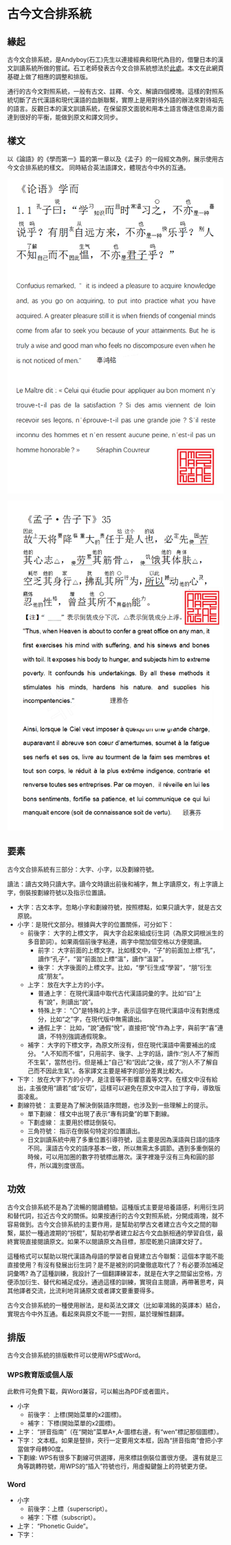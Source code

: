 # 古今文合排系統

## 緣起

古今文合排系統，是Andyboy(石工)先生以連接經典和現代為目的，借鑒日本的漢文訓讀系統所做的嘗試。石工老師發表古今文合排系統想法於[此處](http://aswetalk.net/bbs/forum.php?mod=viewthread&tid=76369)。本文在此網頁基礎上做了相應的調整和排版。

通行的古今文對照系統，一般有古文、註釋、今文、解讀四個模塊。這樣的對照系統切斷了古代漢語和現代漢語的血脈聯繫，實際上是用對待外語的辦法來對待祖先的語言。反觀日本的漢文訓讀系統，在保留原文面貌和用本土語言傳達信息兩方面達到很好的平衡，能做到原文和譯文同步。

## 樣文

以《論語》的《學而第一》篇的第一章以及《孟子》的一段經文為例，展示使用古今文合排系統的樣文。 同時結合英法語譯文，體現古今中外的互通。

![論語1.1](Example1.png)

![孟子例文](Example2.png)

## 要素

古今文合排系統有三部分：大字、小字，以及劃線符號。

讀法：讀古文時只讀大字。讀今文時讀出前後和補字，無上字讀原文，有上字讀上字，倒裝按劃線符號以及指示位置讀。

- 大字：古文本字。忽略小字和劃線符號，按照標點，如果只讀大字，就是古文原貌。
- 小字：是現代文部分。根據與大字的位置關係，可分如下：
  - 前後字： 大字的上標文字， 與大字合起來組成衍生詞（為原文詞根派生的多音節詞）。如果兩個前後字粘連，兩字中間加個空格以方便閱讀。
    - 前字： 大字前面的上標文字。比如樣文中，“子”的前面加上標“孔”，讀作“孔子”，“習”前面加上標“溫”，讀作“溫習”。
    - 後字： 大字後面的上標文字。比如，“學”衍生成“學習”，“朋”衍生成“朋友”。
  - 上字： 放在大字上方的小字。
    - 普通上字： 在現代漢語中取代古代漢語詞彙的字。比如“曰”上有“說”，則讀出“說”。
    - 特殊上字： "〇"是特殊的上字，表示這個字在現代漢語中沒有對應成分，比如“之”字，在現代版中無需讀出。
    - 通假上字： 比如，“說”通假“悅”，直接把“悅”作為上字，與前字“喜”連讀，不特別強調通假現象。
  - 補字： 大字的下標文字，為原文所沒有，但在現代漢語中需要補出的成分。
    “人不知而不慍”，只用前字、後字、上字的話，讀作:“別人不了解而不生氣”，當然也行。但是補上“自己”和“因此”之後，成了“別人不了解自己而不因此生氣”。各家譯文主要是補字的部分差異比較大。
- 下字： 放在大字下方的小字，是注音等不影響意義等文字。在樣文中沒有給出，主張使用“讀若”或“反切”，這樣可以避免在原文中混入拉丁字母，導致版面凌亂。
- 劃線符號： 主要是為了解決倒裝語序問題，也涉及到一些理解上的提示。
  - 單下劃線： 樣文中出現了表示“專有詞彙”的單下劃線。
  - 下劃虛線： 主要用於標誌倒裝句。
  - 三角符號： 指示在倒裝句特定的位置讀出。
  - 日文訓讀系統中用了多重位置引導符號，這主要是因為漢語與日語的語序不同。漢語古今文的語序基本一致，所以無需太多調節。遇到多重倒裝的時候，可以用加圈的數字符號標出層次。漢字裡幾乎沒有三角和圓的部件，所以識別度很高。

## 功效

古今文合排系統不是為了流暢的閱讀體驗。這種版式主要是培養語感，利用衍生詞和替代詞，拉近古今文的關係。如果按通行的古今文對照系統，分開成兩塊，就不容易做到。古今文合排系統的主要作用，是幫助初學古文者建立古今文之間的聯繫，屬於一種過渡期的“拐棍”，幫助初學者建立起古今文血脈相通的學習自信，最終實現直接閱讀原文。如果不以閱讀原文為目標，那麼乾脆只讀譯文好了。

這種格式可以幫助以現代漢語為母語的學習者自覺建立古今聯繫：這個本字能不能直接使用？有沒有發展出衍生詞？是不是被別的詞彙徹底取代了？有必要添加補足詞彙嗎? 為了這種訓練，我設計了一個翻譯練習本，就是在大字之間留出空格，方便添加衍生、替代和補足成分。通過這樣的訓練，實現自主閱讀，再帶著思考，與其他譯者交流，比流利地背誦原文或者譯文要重要得多。

古今文合排系統的一種使用辦法，是和英法文譯文（比如辜鴻銘的英譯本）結合，實現古今中外互通。看起來與原文不能一一對照，屬於理解性翻譯。

## 排版

古今文合排系統的排版軟件可以使用WPS或Word。

### WPS教育版或個人版

此軟件可免費下載，與Word兼容，可以輸出為PDF或者圖片。

- 小字
  - 前後字： 上標(開始菜單的x2圖標)。
  - 補字： 下標(開始菜單的x2圖標)。
- 上字： “拼音指南”（在“開始”菜單A+,A-圖標右邊，有“wen”標記那個圖標）。
- 下字： 文本框。如果是豎排，夾行一定要用文本框，因為“拼音指南”會把小字當做字母轉90度。
- 下劃線: WPS有很多下劃線可供選擇，用來標註倒裝位置很方便。 還有就是三角等跳轉符號，用WPS的“插入”符號也行，用虛擬鍵盤上的符號更方便。

### Word

- 小字
  - 前後字：上標（superscript）。
  - 補字：下標（subscript）。
- 上字： “Phonetic Guide”。
- 下字：